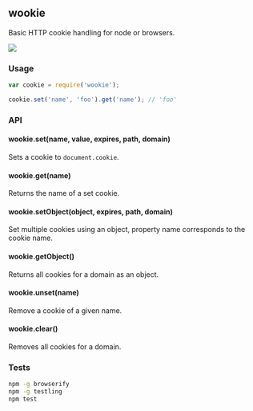 ## wookie

Basic HTTP cookie handling for node or browsers.

![](http://cl.ly/Vhbb/cookie.png)

### Usage

```js
var cookie = require('wookie');

cookie.set('name', 'foo').get('name'); // 'foo'
```

### API

#### wookie.set(name, value, expires, path, domain)

Sets a cookie to `document.cookie`.


#### wookie.get(name)

Returns the name of a set cookie.

#### wookie.setObject(object, expires, path, domain)

Set multiple cookies using an object, property name corresponds to the
cookie name.

#### wookie.getObject()

Returns all cookies for a domain as an object.

#### wookie.unset(name)

Remove a cookie of a given name.

#### wookie.clear()

Removes all cookies for a domain.


### Tests

``` sh
npm -g browserify
npm -g testling
npm test
```
